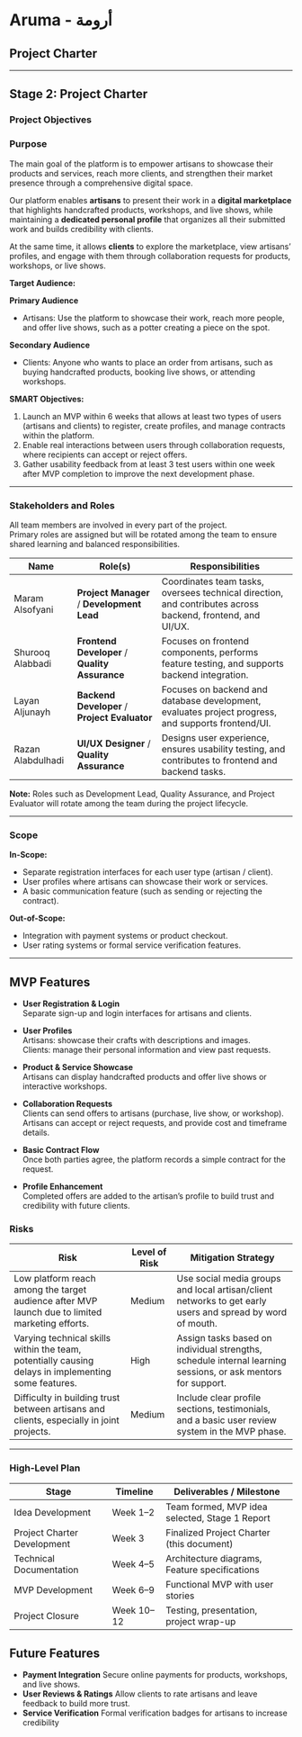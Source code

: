 # Aruma - أرومة


## Project Charter

---


## Stage 2: Project Charter

### Project Objectives

### Purpose

The main goal of the platform is to empower artisans to showcase their products and services, reach more clients, and strengthen their market presence through a comprehensive digital space.  

Our platform enables **artisans** to present their work in a **digital marketplace** that highlights handcrafted products, workshops, and live shows, while maintaining a **dedicated personal profile** that organizes all their submitted work and builds credibility with clients.  

At the same time, it allows **clients** to explore the marketplace, view artisans’ profiles, and engage with them through collaboration requests for products, workshops, or live shows.  


**Target Audience:**

**Primary Audience**  
- Artisans: Use the platform to showcase their work, reach more people, and offer live shows, such as a potter creating a piece on the spot.

**Secondary Audience**  
- Clients: Anyone who wants to place an order from artisans, such as buying handcrafted products, booking live shows, or attending workshops.

**SMART Objectives:**  
1. Launch an MVP within 6 weeks that allows at least two types of users (artisans and clients) to register, create profiles, and manage contracts within the platform.  
2. Enable real interactions between users through collaboration requests, where recipients can accept or reject offers.  
3. Gather usability feedback from at least 3 test users within one week after MVP completion to improve the next development phase.

---

### Stakeholders and Roles

All team members are involved in every part of the project.  
Primary roles are assigned but will be rotated among the team to ensure shared learning and balanced responsibilities.  

| Name              | Role(s)                                    | Responsibilities                                                                 |
|-------------------|--------------------------------------------|---------------------------------------------------------------------------------|
| Maram Alsofyani   | **Project Manager** / **Development Lead** | Coordinates team tasks, oversees technical direction, and contributes across backend, frontend, and UI/UX. |
| Shurooq Alabbadi  | **Frontend Developer** / **Quality Assurance** | Focuses on frontend components, performs feature testing, and supports backend integration. |
| Layan Aljunayh    | **Backend Developer** / **Project Evaluator** | Focuses on backend and database development, evaluates project progress, and supports frontend/UI. |
| Razan Alabdulhadi | **UI/UX Designer** / **Quality Assurance** | Designs user experience, ensures usability testing, and contributes to frontend and backend tasks. |


**Note:** Roles such as Development Lead, Quality Assurance, and Project Evaluator will rotate among the team during the project lifecycle.  

---

### Scope

**In-Scope:**  
- Separate registration interfaces for each user type (artisan / client).  
- User profiles where artisans can showcase their work or services.  
- A basic communication feature (such as sending or rejecting the contract).

**Out-of-Scope:**  
- Integration with payment systems or product checkout.  
- User rating systems or formal service verification features.

---

## MVP Features

- **User Registration & Login**  
  Separate sign-up and login interfaces for artisans and clients.  

- **User Profiles**  
   Artisans: showcase their crafts with descriptions and images.  
   Clients: manage their personal information and view past requests.  

- **Product & Service Showcase**  
  Artisans can display handcrafted products and offer live shows or interactive workshops.  

- **Collaboration Requests**  
  Clients can send offers to artisans (purchase, live show, or workshop).  
  Artisans can accept or reject requests, and provide cost and timeframe details.  

- **Basic Contract Flow**  
  Once both parties agree, the platform records a simple contract for the request.  

- **Profile Enhancement**  
  Completed offers are added to the artisan’s profile to build trust and credibility with future clients.  


### Risks

| Risk                                                                 | Level of Risk | Mitigation Strategy                                                                 |
|----------------------------------------------------------------------|---------------|-----------------------------------------------------------------------------------|
| Low platform reach among the target audience after MVP launch due to limited marketing efforts. | Medium        | Use social media groups and local artisan/client networks to get early users and spread by word of mouth. |
| Varying technical skills within the team, potentially causing delays in implementing some features. | High          | Assign tasks based on individual strengths, schedule internal learning sessions, or ask mentors for support. |
| Difficulty in building trust between artisans and clients, especially in joint projects. | Medium        | Include clear profile sections, testimonials, and a basic user review system in the MVP phase. |

---

### High-Level Plan

| Stage                    | Timeline        | Deliverables / Milestone                                     |
|--------------------------|----------------|-------------------------------------------------------------|
| Idea Development          | Week 1–2       | Team formed, MVP idea selected, Stage 1 Report             |
| Project Charter Development | Week 3        | Finalized Project Charter (this document)                  |
| Technical Documentation    | Week 4–5      | Architecture diagrams, Feature specifications              |
| MVP Development            | Week 6–9      | Functional MVP with user stories                            |
| Project Closure            | Week 10–12    | Testing, presentation, project wrap-up                      |



## Future Features
- **Payment Integration**
  Secure online payments for products, workshops, and live shows.
- **User Reviews & Ratings**
  Allow clients to rate artisans and leave feedback to build more trust.
- **Service Verification**
  Formal verification badges for artisans to increase credibility

